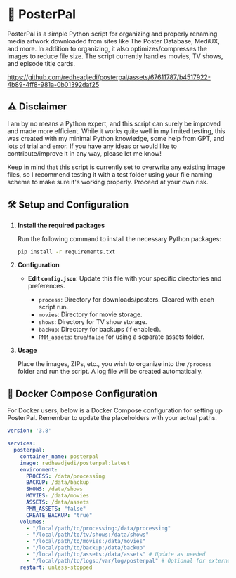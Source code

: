 # 🎨 PosterPal

PosterPal is a simple Python script for organizing and properly renaming media artwork downloaded from sites like The Poster Database, MediUX, and more. In addition to organizing, it also optimizes/compresses the images to reduce file size. The script currently handles movies, TV shows, and episode title cards.


https://github.com/redheadjedi/posterpal/assets/67611787/b4517922-4b89-4ff8-981a-0b01392daf25



## ⚠️ Disclaimer

I am by no means a Python expert, and this script can surely be improved and made more efficient. While it works quite well in my limited testing, this was created with my minimal Python knowledge, some help from GPT, and lots of trial and error. If you have any ideas or would like to contribute/improve it in any way, please let me know!

Keep in mind that this script is currently set to overwrite any existing image files, so I recommend testing it with a test folder using your file naming scheme to make sure it's working properly. Proceed at your own risk.

## 🛠️ Setup and Configuration

1. **Install the required packages**

   Run the following command to install the necessary Python packages:

   ```bash
   pip install -r requirements.txt
   ```

2. **Configuration**

   - **Edit `config.json`**: Update this file with your specific directories and preferences.
   
     - `process`: Directory for downloads/posters. Cleared with each script run.
     - `movies`: Directory for movie storage.
     - `shows`: Directory for TV show storage.
     - `backup`: Directory for backups (if enabled).
     - `PMM_assets`: `true`/`false` for using a separate assets folder.

3. **Usage**

   Place the images, ZIPs, etc., you wish to organize into the `/process` folder and run the script. A log file will be created automatically.

## 🐳 Docker Compose Configuration

For Docker users, below is a Docker Compose configuration for setting up PosterPal. Remember to update the placeholders with your actual paths.

```yaml
version: '3.8'

services:
  posterpal:
    container_name: posterpal
    image: redheadjedi/posterpal:latest
    environment:
      PROCESS: /data/processing
      BACKUP: /data/backup
      SHOWS: /data/shows
      MOVIES: /data/movies
      ASSETS: /data/assets
      PMM_ASSETS: "false"
      CREATE_BACKUP: "true"
    volumes:
      - "/local/path/to/processing:/data/processing"
      - "/local/path/to/tv/shows:/data/shows"
      - "/local/path/to/movies:/data/movies"
      - "/local/path/to/backup:/data/backup"
      - "/local/path/to/assets:/data/assets" # Update as needed
      - "/local/path/to/logs:/var/log/posterpal" # Optional for external logging
    restart: unless-stopped
```
